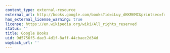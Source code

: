```yaml
---
content_type: external-resource
external_url: http://books.google.com/books?id=iLuy_dKKRKMC&printsec=frontcover
has_external_license_warning: true
license: https://en.wikipedia.org/wiki/All_rights_reserved
status: ''
title: Google Books
uid: 9d5756f5-dae3-4d1f-8aff-44cbaec2d34d
wayback_url: ''
---
```

